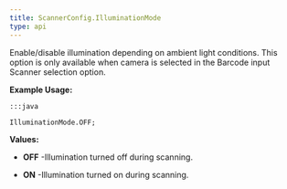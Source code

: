```yaml
---
title: ScannerConfig.IlluminationMode
type: api
---
```



Enable/disable illumination depending on ambient light conditions.
 This option is only available when camera is selected in the Barcode input Scanner selection option.
 
 

**Example Usage:**
	
	:::java
	
	IlluminationMode.OFF;
	


**Values:**

* **OFF** -Illumination turned off during scanning.

* **ON** -Illumination turned on during scanning.

